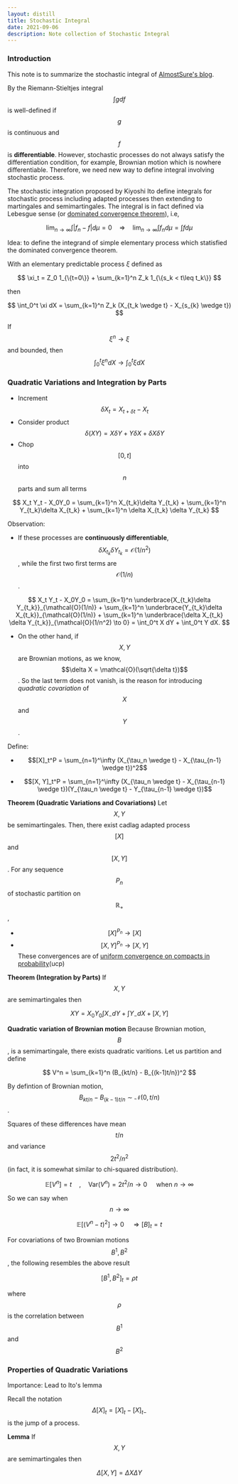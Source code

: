 ```yaml
---
layout: distill
title: Stochastic Integral
date: 2021-09-06
description: Note collection of Stochastic Integral
---
```


### Introduction

This note is to summarize the stochastic integral of <a href="https://almostsuremath.com/stochastic-calculus/">AlmostSure's blog</a>.

By the Riemann-Stieltjes integral $$\int g df$$ is well-defined if $$g$$ is continuous and $$f$$ is **differentiable**. However, stochastic processes do not always satisfy the differentiation condition, for example, Brownian motion which is nowhere differentiable. Therefore, we need new way to define integral involving stochastic process.

The stochastic integration proposed by Kiyoshi Ito define integrals for stochastic process including adapted processes then extending to martingales and semimartingales. The integral is in fact defined via Lebesgue  sense (or <a href="https://en.wikipedia.org/wiki/Dominated_convergence_theorem">dominated convergence theorem</a>), i.e,

$$
\lim_{n \to \infty} \int \lvert f_n - f\rvert d\mu = 0 \quad \Rightarrow \quad \lim_{n \to \infty} \int f_n d\mu = \int f d\mu
$$

Idea: to define the integrand of simple elementary process which statisfied the dominated convergence theorem.

With an elementary predictable process $\xi$ defined as 

$$
\xi_t = Z_0 1_{\{t=0\}} + \sum_{k=1}^n Z_k 1_{\{s_k < t\leq t_k\}}
$$

then 

$$
    \int_0^t \xi dX = \sum_{k=1}^n Z_k (X_{t_k \wedge t} - X_{s_{k} \wedge t})
$$

If $$\xi^n \to \xi$$ and bounded, then $$\int_0^t\xi^n dX \to \int_0^t \xi dX$$ 

### Quadratic Variations and Integration by Parts

+ Increment $$\delta X_t = X_{t + \delta t} - X_t$$
+ Consider product $$\delta (XY) = X\delta Y + Y\delta X + \delta X \delta Y$$
+ Chop $$[0, t]$$ into $$n$$ parts and sum all terms

$$
    X_t Y_t - X_0Y_0 = \sum_{k=1}^n X_{t_k}\delta Y_{t_k} + \sum_{k=1}^n Y_{t_k}\delta X_{t_k} + \sum_{k=1}^n \delta X_{t_k} \delta Y_{t_k}
$$

Observation:
+ If these processes are **continuously differentiable**, $$\delta X_{t_k} \delta Y_{t_k} = \mathcal{O}(1/n^2)$$, while the first two first terms are $$\mathcal{O}(1/n)$$.

$$
X_t Y_t - X_0Y_0 = \sum_{k=1}^n \underbrace{X_{t_k}\delta Y_{t_k}}_{\mathcal{O}(1/n)} + \sum_{k=1}^n \underbrace{Y_{t_k}\delta X_{t_k}}_{\mathcal{O}(1/n)} + \sum_{k=1}^n \underbrace{\delta X_{t_k} \delta Y_{t_k}}_{\mathcal{O}(1/n^2) \to 0} = \int_0^t X dY + \int_0^t Y dX.
$$

+ On the other hand, if $$X, Y$$ are Brownian motions, as we know, $$\delta X = \mathcal{O}(\sqrt{\delta t})$$. So the last term does not vanish, is the reason for introducing *quadratic covariation* of $$X$$ and $$Y$$.

Define:
+ $$[X]_t^P = \sum_{n=1}^\infty (X_{\tau_n \wedge t} - X_{\tau_{n-1} \wedge t})^2$$

+ $$[X, Y]_t^P = \sum_{n=1}^\infty (X_{\tau_n \wedge t} - X_{\tau_{n-1} \wedge t})(Y_{\tau_n \wedge t} - Y_{\tau_{n-1} \wedge t})$$

**Theorem (Quadratic Variations and Covariations)**
Let $$X, Y$$ be semimartingales. Then, there exist cadlag adapted process $$[X]$$ and $$[X, Y]$$. For any sequence $$P_n$$ of stochastic partition on $$\mathbb{R}_+$$, 
+ $$[X]^{P_n} \to [X]$$
+ $$[X, Y]^{P_n} \to [X, Y]$$
These convergences are of <a href="https://almostsuremath.com/2009/12/22/u-c-p-convergence/">uniform convergence on compacts in probability</a>(ucp)

**Theorem (Integration by Parts)** If $$X, Y$$ are semimartingales then

$$
    XY = X_0Y_0 \int X_{-} dY + \int Y_{-}dX + [X,Y]
$$

**Quadratic variation of Brownian motion** 
Because Brownian motion, $$B$$, is a semimartingale, there exists quadratic varitions. Let us partition and define

$$
    V^n = \sum_{k=1}^n (B_{kt/n} - B_{(k-1)t/n})^2
$$

By defintion of Brownian motion, $$B_{kt/n} - B_{(k-1)t/n} \sim \mathcal{N}(0, t/n)$$.

Squares of these differences have mean $$t/n$$ and variance $$2t^2/n^2$$ (in fact, it is somewhat similar to chi-squared distribution).

$$
    \mathbb{E}[V^n] = t \quad, \quad \text{Var}(V^n) = 2t^2/n \to 0 \quad \text{ when } n \to \infty
$$

So we can say when $$n \to \infty$$

$$
    \mathbb{E}[(V^n - t)^2] \to 0 \quad \Rightarrow [B]_t = t
$$

For covariations of two Brownian motions $$B^1, B^2$$, the following resembles the above result

$$
    [B^1, B^2]_t = \rho t
$$

where $$\rho$$ is the correlation between $$B^1$$ and $$B^2$$

### Properties of Quadratic Variations
Importance: Lead to Ito's lemma

Recall the notation $$\Delta [X]_t = [X]_t - [X]_{t-}$$ is the jump of a process.

**Lemma** If $$X, Y$$ are semimartingales then

$$
\Delta [X,Y] = \Delta X \Delta Y
$$

